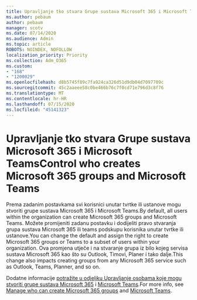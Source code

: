 ```yaml
---
title: Upravljanje tko stvara Grupe sustava Microsoft 365 i Microsoft Teams
ms.author: pebaum
author: pebaum
manager: scotv
ms.date: 07/14/2020
ms.audience: Admin
ms.topic: article
ROBOTS: NOINDEX, NOFOLLOW
localization_priority: Priority
ms.collection: Adm_O365
ms.custom:
- "168"
- "1200029"
ms.openlocfilehash: d8b5745f89c7fa924ca326d51d9db04d7097709c
ms.sourcegitcommit: 45c2aaeee58c0be466b76c7f0cd71e796d3c8f76
ms.translationtype: MT
ms.contentlocale: hr-HR
ms.lasthandoff: 07/15/2020
ms.locfileid: "45141323"
---
```

# <a name="control-who-creates-microsoft-365-groups-and-microsoft-teams"></a><span data-ttu-id="53036-102">Upravljanje tko stvara Grupe sustava Microsoft 365 i Microsoft Teams</span><span class="sxs-lookup"><span data-stu-id="53036-102">Control who creates Microsoft 365 groups and Microsoft Teams</span></span>

<span data-ttu-id="53036-103">Prema zadanim postavkama svi korisnici unutar tvrtke ili ustanove mogu stvoriti grupe sustava Microsoft 365 i Microsoft Teams.</span><span class="sxs-lookup"><span data-stu-id="53036-103">By default, all users within the organization can create Microsoft 365 groups and Microsoft Teams.</span></span> <span data-ttu-id="53036-104">Možete promijeniti zadanu postavku i dodijeliti pravo stvaranja grupa sustava Microsoft 365 ili teams podskupu korisnika unutar tvrtke ili ustanove.</span><span class="sxs-lookup"><span data-stu-id="53036-104">You can change the default and assign the right to create Microsoft 365 groups or Teams to a subset of users within your organization.</span></span> <span data-ttu-id="53036-105">Ova promjena utječe i na stvaranje grupa iz bilo kojeg servisa sustava Microsoft 365 kao što su Outlook, Timovi, Planer i tako dalje.</span><span class="sxs-lookup"><span data-stu-id="53036-105">This change also impacts creating groups from any Microsoft 365 service such as Outlook, Teams, Planner, and so on.</span></span>

<span data-ttu-id="53036-106">Dodatne informacije [potražite u odjeljku Upravljanje osobama koje mogu stvoriti grupe sustava Microsoft 365](https://support.office.com/article/Manage-who-can-create-Office-365-Groups-4c46c8cb-17d0-44b5-9776-005fced8e618) i [Microsoft Teams](https://aka.ms/rtsf).</span><span class="sxs-lookup"><span data-stu-id="53036-106">For more info, see [Manage who can create Microsoft 365 groups](https://support.office.com/article/Manage-who-can-create-Office-365-Groups-4c46c8cb-17d0-44b5-9776-005fced8e618) and [Microsoft Teams](https://aka.ms/rtsf).</span></span>